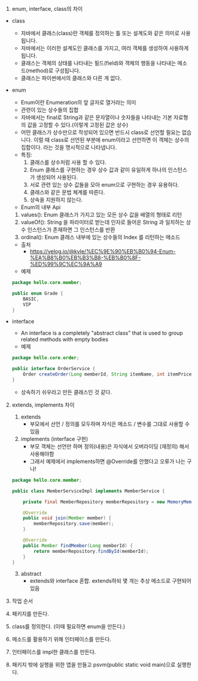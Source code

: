 1. enum, interface, class의 차이
  - class
    - 자바에서 클래스(class)란 객체를 정의하는 틀 또는 설계도와 같은 의미로 사용됩니다.
    - 자바에서는 이러한 설계도인 클래스를 가지고, 여러 객체를 생성하여 사용하게 됩니다.
    - 클래스는 객체의 상태를 나타내는 필드(field)와 객체의 행동을 나타내는 메소드(method)로 구성됩니다.
    - 클래스는 파이썬에서의 클래스와 다른 게 없다.

  - enum
    - Enum이란 Enumeration의 앞 글자로 열거라는 의미
    - 관련이 있는 상수들의 집합
    - 자바에서는 final로 String과 같은 문자열이나 숫자들을 나타내는 기본 자료형의 값을 고정할 수 있다.(이렇게 고정된 값은 상수)
    - 어떤 클래스가 상수만으로 작성되어 있으면 반드시 class로 선언할 필요는 없습니다. 이럴 때 class로 선언된 부분에 enum이라고 선언하면 이 객체는 상수의 집합이다. 라는 것을 명시적으로 나타냅니다.
    - 특징:
      1. 클래스를 상수처럼 사용 할 수 있다.
      2. Enum 클래스를 구현하는 경우 상수 값과 같이 유일하게 하나의 인스턴스가 생성되어 사용된다.
      3. 서로 관련 있는 상수 값들을 모아 enum으로 구현하는 경우 유용하다.
      4. 클래스와 같은 문법 체계를 따른다.
      5. 상속을 지원하지 않는다.
     - Enum의 내부 Api
      1. values(): Enum 클래스가 가지고 있는 모든 상수 값을 배열의 형태로 리턴
      2. valueOf(): String 을 파라미터로 받는데 인자로 들어온 String 과 일치하는 상수 인스턴스가 존재하면 그 인스턴스를 반환
      3. ordinal(): Enum 클래스 내부에 있는 상수들의 Index 를 리턴하는 메소드
    - 출처
      - https://velog.io/@kyle/%EC%9E%90%EB%B0%94-Enum-%EA%B8%B0%EB%B3%B8-%EB%B0%8F-%ED%99%9C%EC%9A%A9
    - 예제
    ```java
    package hello.core.member;

    public enum Grade {
        BASIC,
        VIP
    }
    ```

  - interface
    - An interface is a completely "abstract class" that is used to group related methods with empty bodies
    - 예제
    ```java
    package hello.core.order;

    public interface OrderService {
        Order createOrder(Long memberId, String itemName, int itemPrice);
    }
    ```
    - 상속하기 쉬우라고 만든 클래스인 것 같다.

2. extends, implements 차이

   1. extends
      - 부모에서 선언 / 정의를 모두하며 자식은 메소드 / 변수를 그대로 사용할 수 있음
   2. implements (interface 구현)
      - 부모 객체는 선언만 하며 정의(내용)은 자식에서 오버라이딩 (재정의) 해서 사용해야함
      - 그래서 예제에서 implements하면 @Override를 안했다고 오류가 나는 구나!
    ```java
    package hello.core.member;

    public class MemberServiceImpl implements MemberService {

        private final MemberRepository memberRepository = new MemoryMemberRepository();

        @Override
        public void join(Member member) {
            memberRepository.save(member);
        }

        @Override
        public Member findMember(Long memberId) {
            return memberRepository.findById(memberId);
        }
    }
    ```
   3. abstract
      - extends와 interface 혼합. extends하되 몇 개는 추상 메소드로 구현되어 있음

3. 작업 순서

  1. 패키지를 만든다.
  2. class를 정의한다. (이때 필요하면 enum을 만든다.)
  3. 메소드를 활용하기 위해 인터페이스를 만든다.
  4. 인터페이스를 impl한 클래스를 만든다.
  5. 패키지 밖에 실행을 위한 앱을 만들고 psvm(public static void main)으로 실행한다.
